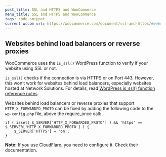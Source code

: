 ```yaml
---
post_title: SSL and HTTPS and WooCommerce
menu_title: SSL and HTTPS and WooCommerce
tags: code-snippet
current wccom url: https://woocommerce.com/document/ssl-and-https/#websites-behind-load-balancers-or-reverse-proxies
---
```


## Websites behind load balancers or reverse proxies

WooCommerce uses the `is_ssl()` WordPress function to verify if your website using SSL or not.

`is_ssl()` checks if the connection is via HTTPS or on Port 443. However, this won’t work for websites behind load balancers, especially websites hosted at Network Solutions. For details, read [WordPress is_ssl() function reference notes](https://codex.wordpress.org/Function_Reference/is_ssl#Notes).

Websites behind load balancers or reverse proxies that support `HTTP_X_FORWARDED_PROTO` can be fixed by adding the following code to the `wp-config.php` file, above the require_once call:

```
if ( isset( $_SERVER['HTTP_X_FORWARDED_PROTO'] ) && 'https' == $_SERVER['HTTP_X_FORWARDED_PROTO'] ) {
    $_SERVER['HTTPS'] = 'on';
}
```

**Note:** If you use CloudFlare, you need to configure it. Check their documentation.
